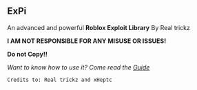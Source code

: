 ## ExPi

An advanced and powerful **Roblox Exploit Library** By Real trickz

**I AM NOT RESPONSIBLE FOR ANY MISUSE OR ISSUES!**

**Do not Copy!!**

*Want to know how to use it? Come read the <a href="https://docs.expi.tk">Guide</a>*

















`Credits to: Real trickz and xHeptc`





